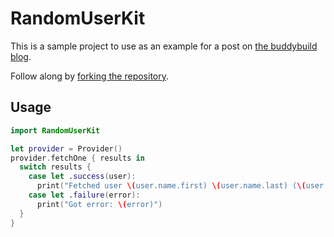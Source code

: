 # RandomUserKit

This is a sample project to use as an example for a post on [the buddybuild blog](https://www.buddybuild.com/blog).

Follow along by [forking the repository](https://github.com/iOSTestApps/RandomUserKit/new/master?readme=1#fork-destination-box).

## Usage

```swift
import RandomUserKit

let provider = Provider()
provider.fetchOne { results in 
  switch results { 
    case let .success(user):
      print("Fetched user \(user.name.first) \(user.name.last) (\(user.email))")
    case let .failure(error):
      print("Got error: \(error)")
  }
}
```
